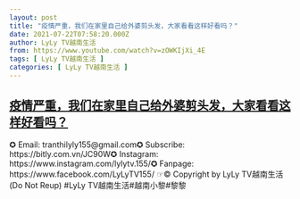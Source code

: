 ```yaml
---
layout: post
title: "疫情严重，我们在家里自己给外婆剪头发，大家看看这样好看吗？"
date: 2021-07-22T07:58:20.000Z
author: LyLy TV越南生活
from: https://www.youtube.com/watch?v=zOWKIjXi_4E
tags: [ LyLy TV越南生活 ]
categories: [ LyLy TV越南生活 ]
---
```

<!--1626940700000-->
[疫情严重，我们在家里自己给外婆剪头发，大家看看这样好看吗？](https://www.youtube.com/watch?v=zOWKIjXi_4E)
------

<div>
✪ Email: tranthilyly155@gmail.com✪ Subscribe: https://bitly.com.vn/JC90W✪ Instagram: https://www.instagram.com/lylytv.155/✪  Fanpage: https://www.facebook.com/LyLyTV155/ ☞© Copyright by LyLy TV越南生活 (Do Not Reup) #LyLy TV越南生活#越南小黎#黎黎
</div>
